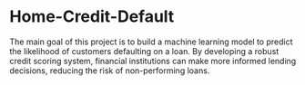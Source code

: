 # Home-Credit-Default
The main goal of this project is to build a machine learning model to predict the likelihood of customers defaulting on a loan. By developing a robust credit scoring system, financial institutions can make more informed lending decisions, reducing the risk of non-performing loans.
